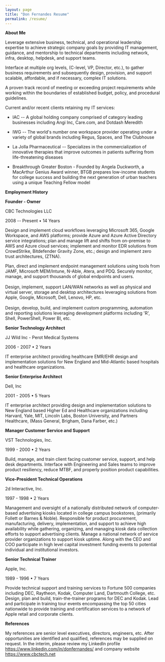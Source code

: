```yaml
---
layout: page
title: "Don Fernandes Resume"
permalink: /resume/
---
```



**About Me**

Leverage extensive business, technical, and operational leadership
expertise to achieve strategic company goals by providing IT management,
guidance, and mentorship to technical departments including network,
infra, desktop, helpdesk, and support teams.

Interface at multiple org levels, (C-level, VP, Director, etc.), to
gather business requirements and subsequently design, provision, and
support scalable, affordable, and if necessary, complex IT solutions.

A proven track record of meeting or exceeding project requirements while
working within the boundaries of established budget, policy, and
procedural guidelines.

Current and/or recent clients retaining my IT services:

-   IAC -- A global holding company comprised of category leading
    businesses including Angi Inc, Care.com, and Dotdash Meredith

-   IWG -- The world's number one workspace provider operating under a
    variety of global brands including Regus, Spaces, and The Clubhouse

-   La Jolla Pharmaceutical -- Specializes in the commercialization of
    innovative therapies that improve outcomes in patients suffering
    from life-threatening diseases

-   Breakthrough Greater Boston - Founded by Angela Duckworth, a
    MacArthur Genius Award winner, BTGB prepares low-income students for
    college success and building the next generation of urban teachers
    using a unique Teaching Fellow model

**Employment History**

**Founder - Owner**

CBC Technologies LLC

2008 -- Present • 14 Years

Design and implement cloud workflows leveraging Microsoft 365, Google
Workspace, and AWS platforms; provide Azure and Azure Active Directory
service integrations; plan and manage lift and shifts from on-premise to
AWS and Azure cloud services; implement and monitor EDR solutions from
CrowdStrike, Bitdefender Gravity Zone, etc.; design and implement zero
trust architectures, (ZTNA).

Plan, direct and implement endpoint management solutions using tools
from JAMF, Microsoft MEM/Intune, N-Able, Atera, and PDQ. Securely
monitor, manage, and support thousands of global endpoints and users.\
\
Design, implement, support LAN/WAN networks as well as physical and
virtual server, storage and desktop architectures leveraging solutions
from Apple, Google, Microsoft, Dell, Lenovo, HP, etc.\
\
Design, develop, build, and implement custom programming, automation and
reporting solutions leveraging development platforms including \'R\',
Shell, PowerShell, Power BI, etc.

**Senior Technology Architect**

JJ Wild Inc - Perot Medical Systems

2006 - 2007 • 2 Years

IT enterprise architect providing healthcare EMR/EHR design and
implementation solutions for New England and Mid-Atlantic based
hospitals and healthcare organizations.

**Senior Enterprise Architect**

Dell, Inc

2001 - 2005 • 5 Years

IT enterprise architect providing design and implementation solutions to
New England based Higher Ed and Healthcare organizations including
Harvard, Yale, MIT, Lincoln Labs, Boston University, and Partners
Healthcare, (Mass General, Brigham, Dana Farber, etc.)

**Manager Customer Service and Support**

VST Technologies, Inc.

1999 - 2000 • 2 Years

Build, manage, and train client facing customer service, support, and
help desk departments. Interface with Engineering and Sales teams to
improve product resiliency, reduce MTBF, and properly position product
capabilities.

**Vice-President Technical Operations**

2d Interactive, Inc.

1997 - 1998 • 2 Years

Management and oversight of a nationally distributed network of
computer-based advertising kiosks located in college campus bookstores,
(primarily Follett or Barnes & Noble). Responsible for product
procurement, manufacturing, delivery, implementation, and support to
achieve high availability while gathering, organizing, and managing
kiosk data collection efforts to support advertising clients. Manage a
national network of service provider organizations to support kiosk
uptime. Along with the CEO and COO participate in high level capital
investment funding events to potential individual and institutional
investors.

**Senior Technical Trainer**

Apple, Inc.

1989 - 1996 • 7 Years

Provide technical support and training services to Fortune 500 companies
including DEC, Raytheon, Kodak, Computer Land, Dartmouth College, etc.
Design, plan and build, train-the-trainer programs for DEC and Kodak.
Lead and participate in training tour events encompassing the top 50
cities nationwide to provide training and certification services to a
network of Apple retail and corporate clients.

**References**

My references are senior level executives, directors, engineers, etc.
After opportunities are identified and qualified, references may be
supplied on request. In the interim, please review my LinkedIn profile
<https://www.linkedin.com/in/donfernandes/> and company website
<https://www.cbctech.net>
